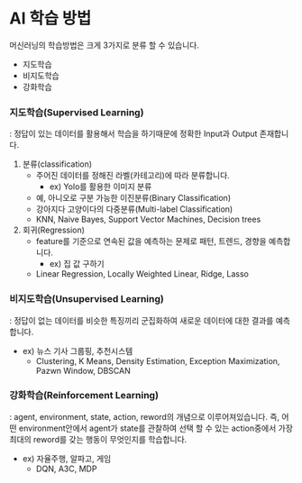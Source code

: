 # AI 학습 방법



머신러닝의 학습방법은 크게 3가지로 분류 할 수 있습니다.

- 지도학습
- 비지도학습
- 강화학습



### 지도학습(Supervised Learning)

: 정답이 있는 데이터를 활용해서 학습을 하기때문에 정확한 Input과 Output 존재합니다.

1. 분류(classification) 
   - 주어진 데이터를 정해진 라벨(카테고리)에 따라 분류합니다.
     -  ex) Yolo를 활용한 이미지 분류
   - 예, 아니오로 구분 가능한 이진분류(Binary Classification)
   -  강아지다 고양이다의 다중분류(Multi-label Classification)
   - KNN, Naive Bayes, Support Vector Machines, Decision trees
2. 회귀(Regression)
   - feature를 기준으로 연속된 값을 예측하는 문제로 패턴, 트렌드, 경향을 예측합니다.
     - ex) 집 값 구하기
   - Linear Regression, Locally Weighted Linear, Ridge, Lasso



### 비지도학습(Unsupervised Learning)

: 정답이 없는 데이터를 비슷한 특징끼리 군집화하여 새로운 데이터에 대한 결과를 예측합니다.

- ex) 뉴스 기사 그룹핑, 추천시스템
  - Clustering, K Means, Density Estimation, Exception Maximization, Pazwn Window, DBSCAN



### 강화학습(Reinforcement Learning)

: agent, environment, state, action, reword의 개념으로 이루어져있습니다. 즉, 어떤 environment안에서 agent가 state를 관찰하여 선택 할 수 있는 action중에서 가장 최대의 reword를 갖는 행동이 무엇인지를 학습합니다.  

- ex) 자율주행, 알파고, 게임
  - DQN, A3C, MDP

